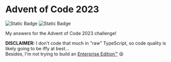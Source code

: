 # Advent of Code 2023

![Static Badge](https://img.shields.io/badge/TypeScript-v5.3.2-%233178C6?logo=typescript&logoColor=white) ![Static Badge](https://img.shields.io/badge/%E2%98%85_Stars-6-%23c28408)

My answers for the Advent of Code 2023 challenge!


**DISCLAIMER:** I don't code that much in "raw" TypeScript, so code quality is likely going to be iffy at best...<br>
Besides, I'm not trying to build an [Enterprise Edition™](https://github.com/EnterpriseQualityCoding/FizzBuzzEnterpriseEdition) 😝
